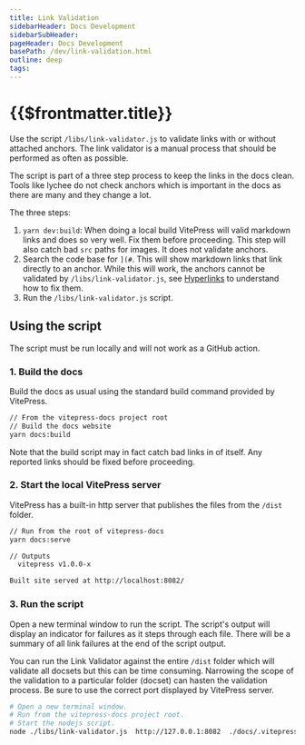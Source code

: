 ```yaml
---
title: Link Validation
sidebarHeader: Docs Development
sidebarSubHeader:
pageHeader: Docs Development
basePath: /dev/link-validation.html
outline: deep
tags:
---
```


<PageHeader/>

# {{$frontmatter.title}}

Use the script `/libs/link-validator.js` to validate links with or without
attached anchors. The link validator is a manual process that should be
performed as often as possible.

The script is part of a three step process to keep the links in the docs clean.
Tools like lychee do not check anchors which is important in the docs as there
are many and they change a lot.

The three steps:

1. `yarn dev:build`: When doing a local build VitePress will valid markdown
   links and does so very well. Fix them before proceeding. This step will also
   catch bad `src` paths for images. It does not validate anchors.
2. Search the code base for `](#`. This will show markdown links that link
   directly to an anchor. While this will work, the anchors cannot be validated
   by `/libs/link-validator.js`, see [Hyperlinks](/dev/hyperlinks.md) to
   understand how to fix them.
3. Run the `/libs/link-validator.js` script.

## Using the script

The script must be run locally and will not work as a GitHub action.

### 1. Build the docs

Build the docs as usual using the standard build command provided by VitePress.

```sh
// From the vitepress-docs project root
// Build the docs website
yarn docs:build
```

Note that the build script may in fact catch bad links in of itself. Any
reported links should be fixed before proceeding.

### 2. Start the local VitePress server

VitePress has a built-in http server that publishes the files from the `/dist`
folder.

```sh
// Run from the root of vitepress-docs
yarn docs:serve

// Outputs
  vitepress v1.0.0-x

Built site served at http://localhost:8082/
```

### 3. Run the script

Open a new terminal window to run the script. The script's output will display
an indicator for failures as it steps through each file. There will be a summary
of all link failures at the end of the script output.

You can run the Link Validator against the entire `/dist` folder which will
validate all docsets but this can be time consuming. Narrowing the scope of the
validation to a particular folder (docset) can hasten the validation process. Be
sure to use the correct port displayed by VitePress server.

```sh
# Open a new terminal window.
# Run from the vitepress-docs project root.
# Start the nodejs script.
node ./libs/link-validator.js  http://127.0.0.1:8082  ./docs/.vitepress/dist/
```
